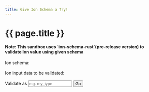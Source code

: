 ```yaml
---
title: Give Ion Schema a Try!
---
```


# {{ page.title }}
<script src="./assets/ace-builds/src-noconflict/ace.js" type="text/javascript" charset="utf-8"></script>
<div id="sandbox">
      <h4>Note: This sandbox uses `ion-schema-rust`(pre-release version) to validate Ion value using given schema</h4>
      <label for="schema">Ion schema:</label>
      <div id="schema"></div>
      <br>
      <label for="value">Ion input data to be validated:</label>
      <div id="value"></div>
      <br>
      <label for="schema_type">Validate as </label>
      <input type="text" id="schema_type" placeholder="e.g. my_type" name="schema_type" size="15"/>
      <button id="validate" type="submit">Go</button>
      <br>
      <br>
      <h3><pre id="result"></pre></h3>
      <h3><pre id="violation"></pre></h3>
</div>
<script async type="module" src="assets/ion-schema-widget.js"></script>
